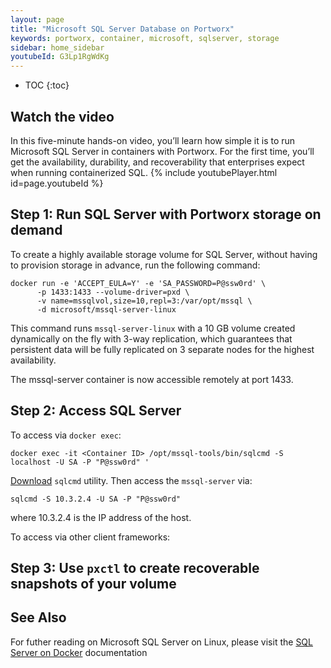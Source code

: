 ```yaml
---
layout: page
title: "Microsoft SQL Server Database on Portworx"
keywords: portworx, container, microsoft, sqlserver, storage
sidebar: home_sidebar
youtubeId: G3Lp1RgWdKg
---
```


* TOC
{:toc}

## Watch the video
In this five-minute hands-on video, you’ll learn how simple it is to run Microsoft SQL Server 
in containers with Portworx. For the first time, you’ll get the availability, durability, 
and recoverability that enterprises expect when running containerized SQL.
{% include youtubePlayer.html id=page.youtubeId %}


## Step 1: Run SQL Server with Portworx storage on demand

To create a highly available storage volume for SQL Server, without having to provision storage in advance,
run the following command:

```
docker run -e 'ACCEPT_EULA=Y' -e 'SA_PASSWORD=P@ssw0rd' \
      -p 1433:1433 --volume-driver=pxd \
      -v name=mssqlvol,size=10,repl=3:/var/opt/mssql \
      -d microsoft/mssql-server-linux
```

This command runs `mssql-server-linux` with a 10 GB volume created dynamically on the fly with 3-way replication, 
which guarantees that persistent data will be fully replicated on 3 separate nodes for the highest availability. 

The mssql-server container is now accessible remotely at port 1433.

## Step 2: Access SQL Server

To access via `docker exec`:

```
docker exec -it <Container ID> /opt/mssql-tools/bin/sqlcmd -S localhost -U SA -P "P@ssw0rd" '
```

[Download](https://docs.microsoft.com/en-us/sql/linux/sql-server-linux-setup-tools) `sqlcmd` utility.
Then access the `mssql-server` via:

```
sqlcmd -S 10.3.2.4 -U SA -P "P@ssw0rd"
```
where 10.3.2.4 is the IP address of the host.


To access via other client frameworks:


## Step 3: Use `pxctl` to create recoverable snapshots of your volume



## See Also
For futher reading on Microsoft SQL Server on Linux, 
please visit the [SQL Server on Docker](https://docs.microsoft.com/en-us/sql/linux/sql-server-linux-setup-docker#a-idpersista-persist-your-data) documentation
